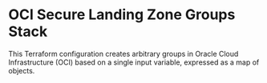 # OCI Secure Landing Zone Groups Stack

This Terraform configuration creates arbitrary groups in Oracle Cloud Infrastructure (OCI) based on a single input variable, expressed as a map of objects.
